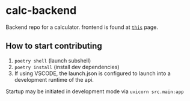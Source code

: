 # calc-backend

Backend repo for a calculator.
frontend is found at [`this`](https://github.com/calbalt/calc-frontend) page.

## How to start contributing

1. `poetry shell` (launch subshell)
2. `poetry install` (install dev dependencies)
3. If using VSCODE, the launch.json is configured to launch into a development runtime of the api.

Startup may be initiated in development mode via `uvicorn src.main:app`
